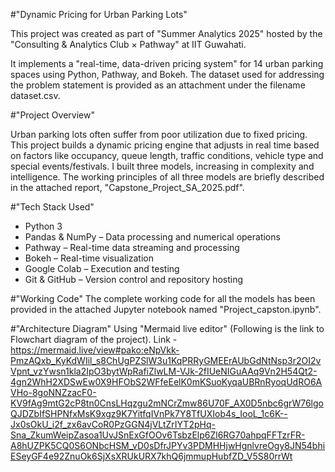 #"Dynamic Pricing for Urban Parking Lots"

This project was created as part of "Summer Analytics 2025" hosted by the "Consulting & Analytics Club × Pathway" at IIT Guwahati.

It implements a "real-time, data-driven pricing system" for 14 urban parking spaces using Python, Pathway, and Bokeh.
The dataset used for addressing the problem statement is provided as an attachment under the filename dataset.csv.


#"Project Overview"

Urban parking lots often suffer from poor utilization due to fixed pricing.
This project builds a dynamic pricing engine that adjusts in real time based on factors like occupancy, queue length, traffic conditions, vehicle type and special events/festivals.
I built three models, increasing in complexity and intelligence. The working principles of all three models are briefly described in the attached report, "Capstone_Project_SA_2025.pdf".


#"Tech Stack Used"

- Python 3
- Pandas & NumPy – Data processing and numerical operations
- Pathway – Real-time data streaming and processing
- Bokeh – Real-time visualization
- Google Colab – Execution and testing
- Git & GitHub – Version control and repository hosting

#"Working Code"
The complete working code for all the models has been provided in the attached Jupyter notebook named "Project_capston.ipynb".


#"Architecture Diagram"
Using "Mermaid live editor" (Following is the link to Flowchart diagram of the project).
Link - https://mermaid.live/view#pako:eNpVkk-PmzAQxb_KyKdWIil_s8ChUgPZSlW3u1KqPRRyGMEErAUbGdNtNsp3r2OI2vVpnt_vzYwsn1kla2IpO3bytWpRafiZlwLM-VJk-2fIUeNIGuAAq9Vn2H54Qt2-4gn2WhH2XDSwEw0X9HFObS2WFfeEelK0mKSuoKyqaUBRnRyoqUdRO6AVHo-8goNNZzacF0-KV9fAg9mtG2cP8tn0CnsLHqzgu2mNCrZmw86U70F_AX0D5nbc6grW76lgoQJDZbIfSHPNfxMsK9xgz9K7YitfqIVnPk7Y8TfUXIob4s_IooL_1c6K--Jx0sOkU_i2f_zx6avCoR0PzGGN4jVLtZrIYT2pHq-Sna_ZkumWeipZasoa1UvJSnExGfOOv6TsbzElp6Zl6RG70ahpqFFTzrFR-A8hUZPK5CQ0S6ONbcHSM_vD0sDfrJPYv3PDMHHjwHgnlvreOgy8JN54bhiESeyGF4e92ZnuOk6SjXsXRUkURX7khQ6jmmupHubfZD_V5S80rrWt
